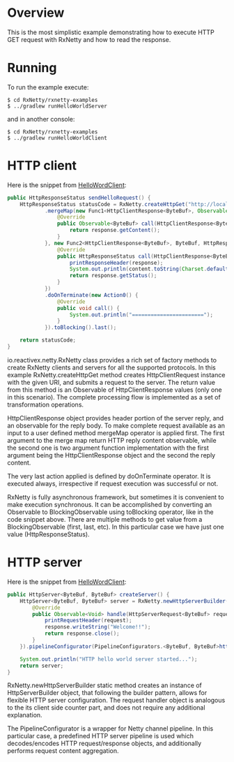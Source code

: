 Overview
========

This is the most simplistic example demonstrating how to execute HTTP GET request with RxNetty and how
to read the response.

Running
=======

To run the example execute:

```
$ cd RxNetty/rxnetty-examples
$ ../gradlew runHelloWorldServer
```

and in another console:

```
$ cd RxNetty/rxnetty-examples
$ ../gradlew runHelloWorldClient
```

HTTP client
===========

Here is the snippet from [HelloWordClient](HelloWorldClient.java):

```java
public HttpResponseStatus sendHelloRequest() {
    HttpResponseStatus statusCode = RxNetty.createHttpGet("http://localhost:" + port + "/hello")
            .mergeMap(new Func1<HttpClientResponse<ByteBuf>, Observable<ByteBuf>>() {
                @Override
                public Observable<ByteBuf> call(HttpClientResponse<ByteBuf> response) {
                    return response.getContent();
                }
            }, new Func2<HttpClientResponse<ByteBuf>, ByteBuf, HttpResponseStatus>() {
                @Override
                public HttpResponseStatus call(HttpClientResponse<ByteBuf> response, ByteBuf content) {
                    printResponseHeader(response);
                    System.out.println(content.toString(Charset.defaultCharset()));
                    return response.getStatus();
                }
            })
            .doOnTerminate(new Action0() {
                @Override
                public void call() {
                    System.out.println("=======================");
                }
            }).toBlocking().last();

    return statusCode;
}
```

io.reactivex.netty.RxNetty class provides a rich set of factory methods to create RxNetty clients and servers for
all the supported protocols. In this example RxNetty.createHttpGet method creates HttpClientRequest instance
with the given URI, and submits a request to the server. The return value from this method is an Observable of
HttpClientResponse values (only one in this scenario). The complete processing flow is implemented as a set
of transformation operations.

HttpClientResponse object provides header portion of the server reply, and an observable for the reply body.
To make complete request available as an input to a user defined method mergeMap operator is applied first. 
The first argument to the merge map return HTTP reply content observable, while the second one is two argument
function implementation with the first argument being the HttpClientResponse object and the second the reply content.

The very last action applied is defined by doOnTerminate operator. It is executed always, irrespective if request
execution was successful or not.

RxNetty is fully asynchronous framework, but sometimes it is convenient to make execution synchronous. It can be
accomplished by converting an Observable to BlockingObservable using toBlocking operator, like in the code
snippet above. There are multiple methods to get value from a BlockingObservable (first, last, etc). 
In this particular case we have just one value (HttpResponseStatus). 


HTTP server
===========

Here is the snippet from [HelloWordClient](HelloWorldServer.java):

```java
public HttpServer<ByteBuf, ByteBuf> createServer() {
    HttpServer<ByteBuf, ByteBuf> server = RxNetty.newHttpServerBuilder(port, new RequestHandler<ByteBuf, ByteBuf>() {
        @Override
        public Observable<Void> handle(HttpServerRequest<ByteBuf> request, final HttpServerResponse<ByteBuf> response) {
            printRequestHeader(request);
            response.writeString("Welcome!!");
            return response.close();
        }
    }).pipelineConfigurator(PipelineConfigurators.<ByteBuf, ByteBuf>httpServerConfigurator()).build();

    System.out.println("HTTP hello world server started...");
    return server;
}
```
RxNetty.newHttpServerBuilder static method creates an instance of HttpServerBuilder object, that following the builder 
pattern, allows for flexible HTTP server configuration. The request handler object is analogous to the its client
side counter part, and does not require any additional explanation.

The PipelineConfigurator is a wrapper for Netty channel pipeline. In this particular case, a predefined
HTTP server pipeline is used which decodes/encodes HTTP request/response objects, and additionally performs
request content aggregation.
